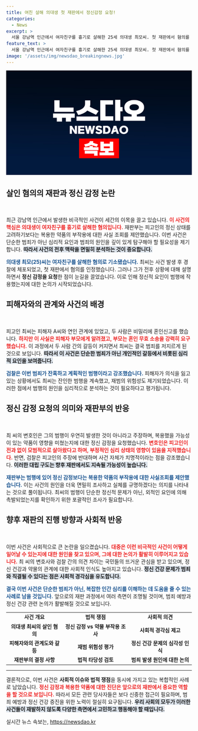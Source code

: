 ```yaml
---
title: 여친 살해 의대생 첫 재판에서 정신감정 요청!
categories:
  - News
excerpt: >
  서울 강남역 인근에서 여자친구를 흉기로 살해한 25세 의대생 최모씨. 첫 재판에서 혐의를 인정하며 정신 감정을 요청했지만, 재판부는 의약품 부작용 조사로 방향을 선회했다. 사건의 전말과 범죄의 이면을 살펴보자!
feature_text: >
  서울 강남역 인근에서 여자친구를 흉기로 살해한 25세 의대생 최모씨. 첫 재판에서 혐의를 인정하며 정신 감정을 요청했지만, 재판부는 의약품 부작용 조사로 방향을 선회했다. 사건의 전말과 범죄의 이면을 살펴보자!
image: '/assets/img/newsdao_breakingnews.jpg'
---
```


<p><img src="/assets/img/newsdao_breakingnews.jpg" alt="cryptoinkorea 속보" /></p>

<h2 data-ke-size="size26">살인 혐의의 재판과 정신 감정 논란</h2>

<p data-ke-size="size16">&nbsp;</p>

<p>최근 강남역 인근에서 발생한 비극적인 사건이 세간의 이목을 끌고 있습니다. <b><span style="color: #ee2323;">이 사건의 핵심은 의대생이 여자친구를 흉기로 살해한 혐의입니다.</span></b> 재판부는 피고인의 정신 상태를 고려하기보다는 복용한 약품의 부작용에 대한 사실 조회를 제안했습니다. 이번 사건은 단순한 범죄가 아닌 심리적 요인과 범죄의 원인을 깊이 있게 탐구해야 할 필요성을 제기합니다. <b><span style="background-color: #21538527;">따라서 사건의 전후 맥락을 면밀히 분석하는 것이 중요합니다.</span></b> </p>

<p><b><span style="color: #1a5490;">의대생 최모(25)씨는 여자친구를 살해한 혐의로 기소됐습니다.</span></b> 최씨는 사건 발생 후 경찰에 체포되었고, 첫 재판에서 혐의를 인정했습니다. 그러나 그가 전후 상황에 대해 설명하면서 <strong>정신 감정을 요청</strong>한 점이 눈길을 끌었습니다. 이로 인해 정신적 요인이 범행에 작용했는지에 대한 논의가 시작되었습니다.</p>

<h2 data-ke-size="size26">피해자와의 관계와 사건의 배경</h2>

<p data-ke-size="size16">&nbsp;</p>

<p>피고인 최씨는 피해자 A씨와 연인 관계에 있었고, 두 사람은 비밀리에 혼인신고를 했습니다. <b><span style="color: #ee2323;">하지만 이 사실은 피해자 부모에게 알려졌고, 부모는 혼인 무효 소송을 강력히 요구했습니다.</span></b> 이 과정에서 두 사람 간의 갈등이 커지면서 최씨는 결국 범죄를 저지르게 된 것으로 보입니다. <b><span style="background-color: #21538527;">따라서 이 사건은 단순한 범죄가 아닌 개인적인 갈등에서 비롯된 심리적 요인을 보여줍니다.</span></b></p>

<p><b><span style="color: #1a5490;">검찰은 이번 범죄가 잔혹하고 계획적인 범행이라고 강조했습니다.</span></b> 피해자가 의식을 잃고 있는 상황에서도 최씨는 잔인한 범행을 계속했고, 재범의 위험성도 제기되었습니다. 이러한 점에서 범행의 원인을 심리적으로 분석하는 것이 필요하다고 평가됩니다.</p>

<h2 data-ke-size="size26">정신 감정 요청의 의미와 재판부의 반응</h2>

<p data-ke-size="size16">&nbsp;</p>

<p>최 씨의 변호인은 그의 범행이 우연히 발생한 것이 아니라고 주장하며, 복용했을 가능성이 있는 약품이 영향을 미쳤는지에 대한 정신 감정을 요청했습니다. <b><span style="color: #ee2323;">변호인은 피고인이 전과 없이 모범적으로 살아왔다고 하며, 부정적인 심리 상태의 영향이 있음을 지적했습니다.</span></b> 반면, 검찰은 피고인의 주장에 반대하며 사건 자체가 치명적이라는 점을 강조했습니다. <b><span style="background-color: #21538527;">이러한 대립 구도는 향후 재판에서도 지속될 가능성이 높습니다.</span></b></p>

<p><b><span style="color: #1a5490;">재판부는 범행에 있어 정신 감정보다는 복용한 약품의 부작용에 대한 사실조회를 제안했습니다.</span></b> 이는 사건의 원인을 더욱 면밀히 조사하고 실체를 규명하겠다는 의지를 나타내는 것으로 풀이됩니다. 최씨의 범행이 단순한 정신적 문제가 아닌, 외적인 요인에 의해 촉발되었는지를 확인하기 위한 포괄적인 조사가 필요합니다.</p>

<h2 data-ke-size="size26">향후 재판의 진행 방향과 사회적 반응</h2>

<p data-ke-size="size16">&nbsp;</p>

<p>이번 사건은 사회적으로 큰 논란을 일으켰습니다. <b><span style="color: #ee2323;">대중은 이런 비극적인 사건이 어떻게 일어날 수 있는지에 대한 원인을 찾고 있으며, 그에 대한 논의가 활발히 이루어지고 있습니다.</span></b> 최 씨의 변호사와 검찰 간의 의견 차이는 국민들의 뜨거운 관심을 받고 있으며, 정신 건강과 약물의 관계에 대한 사회적 인식도 높아지고 있습니다. <b><span style="background-color: #21538527;">정신 건강 문제가 범죄와 직결될 수 있다는 점은 사회적 경각심을 유도합니다.</span></b></p>

<p><b><span style="color: #1a5490;">결국 이번 사건은 단순한 범죄가 아닌, 복잡한 인간 심리를 이해하는 데 도움을 줄 수 있는 사례로 남을 것입니다.</span></b> 앞으로의 재판 과정에서 여러 측면이 조명될 것이며, 범죄 예방과 정신 건강 관련 논의가 활발해질 것으로 보입니다. </p>

<table style="width: 100%; border-collapse: collapse;">
<tr>
<td style="text-align: center; height: 17px;"><b>사건 개요</b></td>
<td style="text-align: center; height: 17px;"><b>법적 쟁점</b></td>
<td style="text-align: center; height: 17px;"><b>사회적 의견</b></td>
</tr>
<tr>
<td style="text-align: center; height: 17px;"><b>의대생 최씨의 살인 혐의</b></td>
<td style="text-align: center; height: 17px;"><b>정신 감정 vs 약물 부작용 조사</b></td>
<td style="text-align: center; height: 17px;"><b>사회적 경각심 제고</b></td>
</tr>
<tr>
<td style="text-align: center; height: 17px;"><b>피해자와의 관계도와 갈등</b></td>
<td style="text-align: center; height: 17px;"><b>재범 위험성 평가</b></td>
<td style="text-align: center; height: 17px;"><b>정신 건강 문제의 심각성 인식</b></td>
</tr>
<tr>
<td style="text-align: center; height: 17px;"><b>재판부의 결정 사항</b></td>
<td style="text-align: center; height: 17px;"><b>법적 타당성 검토</b></td>
<td style="text-align: center; height: 17px;"><b>범죄 발생 원인에 대한 논의</b></td>
</tr>
</table>

<hr>

<p>결론적으로, 이번 사건은 <strong>사회적 이슈와 법적 쟁점</strong>을 동시에 가지고 있는 복합적인 사례로 남았습니다. <b><span style="color: #ee2323;">정신 감정과 복용한 약품에 대한 진단은 앞으로의 재판에서 중요한 역할을 할 것으로 보입니다.</span></b> 따라서 모든 관련 당사자들은 보다 신중한 접근이 필요하며, 범죄 예방과 정신 건강 증진을 위한 노력이 절실히 요구됩니다. <b><span style="background-color: #21538527;">우리 사회의 모두가 이러한 사건들이 재발하지 않도록 다양한 측면에서 고민하고 행동해야 할 때입니다.</span></b></p>
실시간 뉴스 속보는, <a href="https://newsdao.kr" rel="dofollow">https://newsdao.kr</a>


